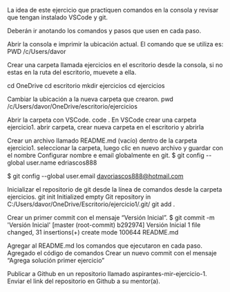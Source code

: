 La idea de este ejercicio que practiquen comandos en la consola y revisar que tengan instalado VSCode y git.

Deberán ir anotando los comandos y pasos que usen en cada paso.

Abrir la consola e imprimir la ubicación actual.
El comando que se utiliza es: PWD
/c/Users/davor

Crear una carpeta llamada ejercicios en el escritorio desde la consola, si no estas en la ruta del escritorio, muevete a ella.

 cd OneDrive
 cd escritorio
 mkdir ejercicios
 cd ejercicios

Cambiar la ubicación a la nueva carpeta que crearon.
pwd
/c/Users/davor/OneDrive/escritorio/ejercicios

Abrir la carpeta con VSCode.
code .
En VSCode crear una carpeta ejercicio1.
abrir carpeta, crear nueva carpeta en el escritorio y abrirla

Crear un archivo llamado README.md (vacío) dentro de la carpeta ejercicio1.
seleccionar la carpeta, luego clic en nuevo archivo y guardar con el nombre
Configurar nombre e email globalmente en git.
$ git config --global user.name edriascos888

$ git config --global user.email davoriascos888@hotmail.com

Inicializar el repositorio de git desde la línea de comandos desde la carpeta ejercicios.
git init
Initialized empty Git repository in C:/Users/davor/OneDrive/Escritorio/ejercicio1/.git/
git add .

Crear un primer commit con el mensaje “Versión Inicial”.
$ git commit -m 'Versión Inicial'
[master (root-commit) b292974] Versión Inicial
 1 file changed, 31 insertions(+)
 create mode 100644 README.md

Agregar al README.md los comandos que ejecutaron en cada paso.
Agregado el código de comandos
Crear un nuevo commit con el mensaje “Agrega solución primer ejercicio”

Publicar a Github en un repositorio llamado aspirantes-mir-ejercicio-1.
Enviar el link del repositorio en Github a su mentor(a).